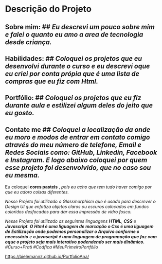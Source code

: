 # Descrição do Projeto #

 ## **Sobre mim:** ##  _Eu descrevi um pouco sobre mim   e falei o quanto eu amo a area de tecnologia desde criança._

## **Habilidades:** ## _Coloquei os projetos que eu desenvolvi durante o curso  e eu descrevi  oque eu criei por conta própia que é uma lista de compras que eu fiz com Html._

 ## **Portfólio:** ## _Coloquei  os projetos que eu fiz durante aula  e estilizei algum deles do jeito que eu gosto._

## **Contate me** ##  _Coloquei  a localização da onde eu moro e modos de entrar em contato comigo através do meu número de telefone, Email e Redes Sociais como: GitHub, Linkedin, Facebook e Instagram. E logo abaixo coloquei  por quem esse projeto foi desenvolvido, que no caso sou eu mesma._

Eu coloquei **cores pasteis** , _pois eu acho que tem tudo haver comigo por que eu adoro coisas  diferentes._

_Nesse Projeto  foi utilizado o Glassmorphism que é usado para descrever o Design UI que enfatiza objetos claros ou escuros colocados em fundos coloridos desfocados para dar essa impressão de vidro fosco._

_Nesse Projeto foi utilizado as seguintes linguagens **HTML**, **CSS** e **Javascript**. **O Html é uma liguagem de marcação**  **o Css é uma liguagem de Estilização onde podemos personalizar o Arquivo conforme o necessário** e **o javascript é uma linguagem de programação que faz com oque o projeto seja mais interativo podendendo ser mais dinâmico.** 
#Curso+Prati #Codfica #MeuPrimeiroPortfólio_

https://bielemannz.github.io/PortfolioAna/

